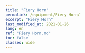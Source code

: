 ```yaml
---
title: "Fiery Horn"
permalink: /equipment/Fiery Horn/
excerpt: "Fiery Horn"
last_modified_at: 2021-01-26
lang: en
ref: "Fiery Horn.md"
toc: false
classes: wide
---
```


